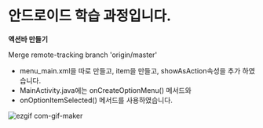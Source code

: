 # 안드로이드 학습 과정입니다. 
**액션바 만들기**

Merge remote-tracking branch 'origin/master'
- menu_main.xml을 따로 만들고, item을 만들고, showAsAction속성을 추가 하였습니다.
- MainActivity.java에는 onCreateOptionMenu() 메서드와
- onOptionItemSelected() 메서드를 사용하였습니다.


![ezgif com-gif-maker](https://user-images.githubusercontent.com/74702665/103496756-ae2f9100-4e82-11eb-8600-9f7d8297cd91.gif)
